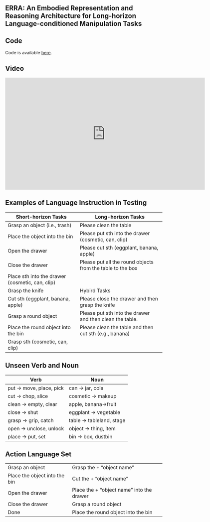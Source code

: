 ## ERRA: An Embodied Representation and Reasoning Architecture for Long-horizon Language-conditioned Manipulation Tasks

## Code
Code is available [here](https://github.com/RobotLL/ERRA).

## Video

<center> <iframe width="640" height="360" src="https://user-images.githubusercontent.com/32490390/229057136-3816827f-0811-482a-843a-bb01a0c45937.mp4" frameborder="0" allow="accelerometer; autoplay; clipboard-write; encrypted-media; gyroscope; picture-in-picture" allowfullscreen></iframe></center> 

## Examples of Language Instruction in Testing

|     Short-horizon Tasks                                |     Long-horizon   Tasks                                          |
|--------------------------------------------------------|-------------------------------------------------------------------|
|     Grasp an object (i.e., trash)                      |     Please clean the table                                        |
|     Place the object into the bin                      |     Please put sth into the drawer (cosmetic, can, clip)          |
|     Open the drawer                                    |     Please cut sth (eggplant, banana, apple)                      |
|     Close the drawer                                   |     Please put all the round objects from the table to the box    |
|     Place sth into the drawer (cosmetic, can, clip)    |                                                                   |
|     Grasp the knife                                    |     Hybird Tasks                                                  |
|     Cut sth (eggplant, banana, apple)                  |     Please close the drawer and then grasp the knife              |
|     Grasp a round object                               |     Please put sth into the drawer and then clean the table.      |
|     Place the round object into the bin                |     Please clean the table and then cut sth (e.g., banana)        |
|     Grasp sth (cosmetic, can, clip)                    |                                                                   |

## Unseen Verb and Noun

|      Verb|Noun      |
|----------------------------------------|-----------------------------------|
|     put → move, place, pick            |     can → jar,   cola             |
|     cut → chop, slice                  |     cosmetic → makeup             |
|     clean → empty, clear               |     apple, banana→fruit           |
|     close → shut                       |     eggplant → vegetable          |
|     grasp → grip, catch                |     table → tableland,   stage    |
|     open → unclose, unlock             |     object → thing, item          |
|     place → put, set                   |     bin → box, dustbin            |

## Action Language Set

|       |       |
| :----------------------------- | :---------------------------------------- |
| Grasp an object                | Grasp the + “object name”                 |
| Place the object into the bin  | Cut the + “object name”                   |
| Open the drawer                | Place the + “object name” into the drawer |
| Close the drawer               | Grasp a round object                      |
| Done                           | Place the round object into the bin       |


  

